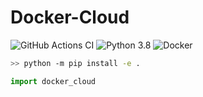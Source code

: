 # Docker-Cloud
![GitHub Actions CI](https://github.com/rapsealk/docker-cloud/workflows/Lint/badge.svg)
![Python 3.8](https://img.shields.io/badge/Python-3.8-blue.svg?logo=python)
![Docker](https://img.shields.io/badge/Docker-Runtime-blue.svg?logo=docker)

```bash
>> python -m pip install -e .
```
```python
import docker_cloud
```
